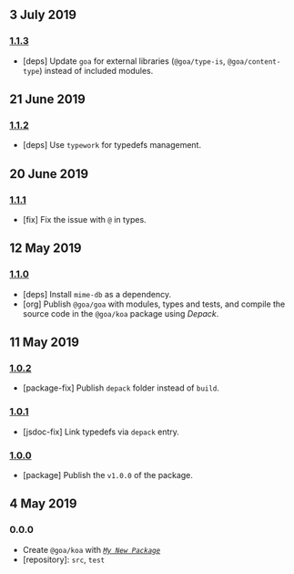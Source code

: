 ## 3 July 2019

### [1.1.3](https://github.com/idiocc/koa/compare/v1.1.2...v1.1.3)

- [deps] Update `goa` for external libraries (`@goa/type-is`, `@goa/content-type`) instead of included modules.

## 21 June 2019

### [1.1.2](https://github.com/idiocc/koa/compare/v1.1.1...v1.1.2)

- [deps] Use `typework` for typedefs management.

## 20 June 2019

### [1.1.1](https://github.com/idiocc/koa/compare/v1.1.0...v1.1.1)

- [fix] Fix the issue with `@` in types.

## 12 May 2019

### [1.1.0](https://github.com/idiocc/koa/compare/v1.0.2...v1.1.0)

- [deps] Install `mime-db` as a dependency.
- [org] Publish `@goa/goa` with modules, types and tests, and compile the source code in the `@goa/koa` package using _Depack_.

## 11 May 2019

### [1.0.2](https://github.com/idiocc/goa/compare/v1.0.1...v1.0.2)

- [package-fix] Publish `depack` folder instead of `build`.

### [1.0.1](https://github.com/idiocc/goa/compare/v1.0.0...v1.0.1)

- [jsdoc-fix] Link typedefs via `depack` entry.

### [1.0.0](https://github.com/idiocc/goa/compare/v0.0.0-pre...v1.0.0)

- [package] Publish the `v1.0.0` of the package.

## 4 May 2019

### 0.0.0

- Create `@goa/koa` with _[`My New Package`](https://mnpjs.org)_
- [repository]: `src`, `test`